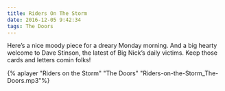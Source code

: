 ```yaml
---
title: Riders On The Storm
date: 2016-12-05 9:42:34
tags: The Doors
---
```

Here’s a nice moody piece for a dreary Monday morning. And a big hearty welcome to Dave Stinson, the latest of Big Nick’s daily victims. Keep those cards and letters comin folks!

{% aplayer "Riders on the Storm" "The Doors" "Riders-on-the-Storm_The-Doors.mp3"%}
